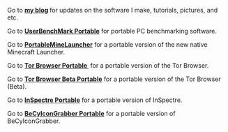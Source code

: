 <!DOCTYPE html>
<html>
<body>
<p>Go to&nbsp;<strong><a title="JarlPenguin's blog" href="https://jarlpenguin.blogspot.com">my blog</a>&nbsp;</strong>for updates on the software I make, tutorials, pictures, and etc.</p>
<p>Go to <strong><a title="UserBenchMark Portable" href="https://jarlpenguin.github.io/UserBenchMarkPortable">UserBenchMark Portable</a></strong> for portable PC benchmarking software.&nbsp;</p>
<p>Go to <strong><a title="PortableMineLauncher" href="https://jarlpenguin.github.io/PortableMineLauncher">PortableMineLauncher</a></strong>&nbsp;for a portable version of the new native Minecraft Launcher.</p>
<p>Go to <a title="Tor Browser Portable" href="https://jarlpenguin.github.io/TorBrowserPortable"><strong>Tor Browser Portable&nbsp;</strong></a>&nbsp;for a portable version of the Tor Browser.</p>
<p>Go to&nbsp;<strong><a title="Tor Browser Beta Portable" href="https://jarlpenguin.github.io/TorBrowserBetaPortable">Tor Browser Beta Portable</a></strong> for a portable version of the Tor Browser (Beta).</p>
<p>Go to&nbsp;<strong><a title="InSpectre Portable" href="https://jarlpenguin.github.io/InSpectrePortable">InSpectre Portable</a></strong> for a portable version of InSpectre.</p>
<p>Go to&nbsp;<strong><a title="BeCyIconGrabber Portable" href="https://jarlpenguin.github.io/BeCyIconGrabberPortable">BeCyIconGrabber Portable</a></strong> for a portable version of BeCyIconGrabber.</p>
</body>
</html>
